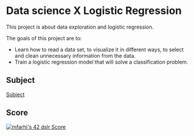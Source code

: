 # Data science X Logistic Regression
This project is about data exploration and logistic regression.

The goals of this project are to:
- Learn how to read a data set, to visualize it in different ways, to select and clean unnecessary information from the data.
- Train a logistic regression model that will solve a classification problem.

## Subject
[Subject](assets/subject.pdf)

## Score
[![mfarhi's 42 dslr Score](https://badge42.vercel.app/api/v2/cl5twx4hw007809mfvxwmzeal/project/2161532)](https://github.com/JaeSeoKim/badge42)
